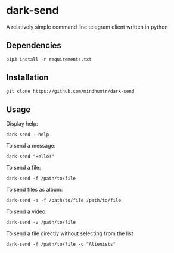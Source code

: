 # dark-send 

A relatively simple command line telegram client written in python 

## Dependencies 
``` shell 
pip3 install -r requirements.txt 
``` 

## Installation 
``` shell
git clone https://github.com/mindhuntr/dark-send 
``` 

## Usage 

Display help: 
``` shell 
dark-send --help 
``` 

To send a message:
``` shell
dark-send "Hello!" 
``` 

To send a file: 
``` shell 
dark-send -f /path/to/file 
``` 

To send files as album: 
``` shell 
dark-send -a -f /path/to/file /path/to/file 
``` 

To send a video: 
``` shell 
dark-send -v /path/to/file 
``` 

To send a file directly without selecting from the list
``` shell 
dark-send -f /path/to/file -c "Alienists" 
```


